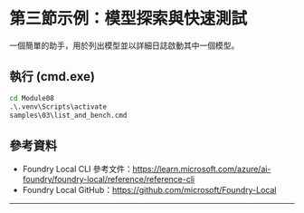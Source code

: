 <!--
CO_OP_TRANSLATOR_METADATA:
{
  "original_hash": "ed8edea2fc43898c2537130fb3ae6878",
  "translation_date": "2025-09-22T11:49:27+00:00",
  "source_file": "Module08/samples/03/README.md",
  "language_code": "hk"
}
-->
# 第三節示例：模型探索與快速測試

一個簡單的助手，用於列出模型並以詳細日誌啟動其中一個模型。

## 執行 (cmd.exe)
```cmd
cd Module08
.\.venv\Scripts\activate
samples\03\list_and_bench.cmd
```

## 參考資料
- Foundry Local CLI 參考文件：https://learn.microsoft.com/azure/ai-foundry/foundry-local/reference/reference-cli
- Foundry Local GitHub：https://github.com/microsoft/Foundry-Local

---

